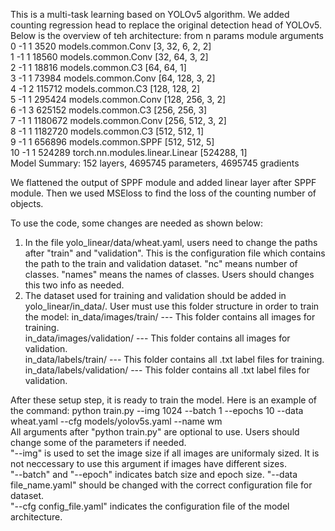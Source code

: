 This is a multi-task learning based on YOLOv5 algorithm. We added counting regression head to replace the original detection head of YOLOv5.
Below is the overview of teh architecture:
                 from  n    params  module                                  arguments                     
  0                -1  1      3520  models.common.Conv                      [3, 32, 6, 2, 2]              
  1                -1  1     18560  models.common.Conv                      [32, 64, 3, 2]                
  2                -1  1     18816  models.common.C3                        [64, 64, 1]                   
  3                -1  1     73984  models.common.Conv                      [64, 128, 3, 2]               
  4                -1  2    115712  models.common.C3                        [128, 128, 2]                 
  5                -1  1    295424  models.common.Conv                      [128, 256, 3, 2]              
  6                -1  3    625152  models.common.C3                        [256, 256, 3]                 
  7                -1  1   1180672  models.common.Conv                      [256, 512, 3, 2]              
  8                -1  1   1182720  models.common.C3                        [512, 512, 1]                 
  9                -1  1    656896  models.common.SPPF                      [512, 512, 5]                 
 10                -1  1    524289  torch.nn.modules.linear.Linear          [524288, 1]                   
Model Summary: 152 layers, 4695745 parameters, 4695745 gradients

We flattened the output of SPPF module and added linear layer after SPPF module. 
Then we used MSEloss to find the loss of the counting number of objects.


To use the code, some changes are needed as shown below:
1. In the file yolo_linear/data/wheat.yaml, users need to change the paths after "train" and "validation". This is the configuration file which contains the path to the train and validation dataset. "nc" means number of classes. "names" means the names of classes. Users should changes this two info as needed.
2. The dataset used for training and validation should be added in yolo_linear/in_data/. User must use this folder structure in order to train the model:
in_data/images/train/  --- This folder contains all images for training.<br />
in_data/images/validation/  --- This folder contains all images for validation.<br />
in_data/labels/train/  --- This folder contains all .txt label files for training.<br />
in_data/labels/validation/  --- This folder contains all .txt label files for validation.<br />

After these setup step, it is ready to train the model. Here is an example of the command:
python train.py --img 1024 --batch 1 --epochs 10 --data wheat.yaml --cfg models/yolov5s.yaml --name wm<br />
All arguments after "python train.py" are optional to use. Users should change some of the parameters if needed. <br />
"--img" is used to set the image size if all images are uniformaly sized. It is not neccessary to use this argument if images have different sizes.<br />
"--batch" and "--epoch" indicates batch size and epoch size. "--data file_name.yaml" should be changed with the correct configuration file for dataset.<br />
"--cfg config_file.yaml" indicates the configuration file of the model architecture. <br />
